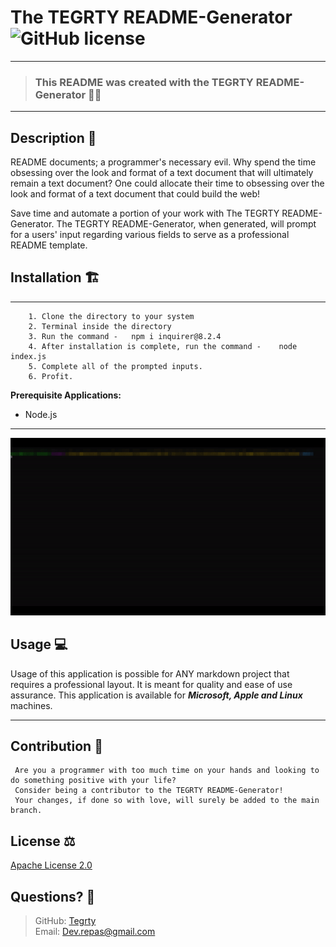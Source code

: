 # The TEGRTY README-Generator              ![GitHub license](https://img.shields.io/badge/license-Apache-blue.svg)

---
> ###             This README was created with the TEGRTY README-Generator 💪🏾
---

## Description 🧾

README documents; a programmer's necessary evil. Why spend the time obsessing over the look and format of a text document that will ultimately remain a text document? One could allocate their time to obsessing over the look and format of a text document that could build the web! 

Save time and automate a portion of your work with The TEGRTY README-Generator. The TEGRTY README-Generator, when generated, will prompt for a users' input regarding various fields to serve as a professional README template. 
    
## Installation 🏗
---
        1. Clone the directory to your system
        2. Terminal inside the directory
        3. Run the command -   npm i inquirer@8.2.4  
        4. After installation is complete, run the command -    node index.js
        5. Complete all of the prompted inputs.
        6. Profit.

**Prerequisite Applications:** 

* Node.js
 ---   
 ![image](/Assets/README-Generator.gif)
## Usage 💻

Usage of this application is possible for ANY markdown project that requires a professional layout. It is meant for quality and ease of use assurance. This application is available for ***Microsoft, Apple and Linux*** machines.

---

## Contribution 💑
     Are you a programmer with too much time on your hands and looking to do something positive with your life?
     Consider being a contributor to the TEGRTY README-Generator!
     Your changes, if done so with love, will surely be added to the main branch.
    
## License ⚖
[Apache License 2.0](https://opensource.org/licenses/Apache-2.0)

## Questions? 📱
>GitHub: [Tegrty](https://github.com/wefawEFWAE/)  
>Email: Dev.repas@gmail.com
